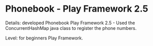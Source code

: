 # Phonebook - Play Framework 2.5
Details: developed Phonebook Play Framework 2.5 - Used the ConcurrentHashMap java class to register the phone numbers.

Level: for beginners Play Framework.